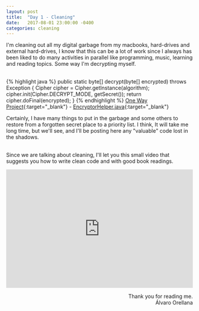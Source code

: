 ```yaml
---
layout: post
title:  "Day 1 - Cleaning"
date:   2017-08-01 23:00:00 -0400
categories: cleaning
---
```


I'm cleaning out all my digital garbage from my macbooks, hard-drives and external hard-drives,
I know that this can be a lot of work since I always has been liked to do many activities in parallel
like programming, music, learning and reading topics. Some way I'm decrypting myself. <br/><br/>

{% highlight java %}
    public static byte[] decrypt(byte[] encrypted) throws Exception {
        Cipher cipher = Cipher.getInstance(algorithm);
        cipher.init(Cipher.DECRYPT_MODE, getSecret());
        return cipher.doFinal(encrypted);
    }
{% endhighlight %}
[One Way Project](https://github.com/tiveor/oneway){:target="_blank"} - [EncryptorHelper.java](https://raw.githubusercontent.com/tiveor/oneway/master/src/main/java/tive/security/EncryptorHelper.java){:target="_blank"}
<br/>

<p>
Certainly, I have many things to put in the garbage and some others to restore from a forgotten secret place to a priority list.
I think, It will take me long time, but we'll see, and I'll be posting here any "valuable" code lost in the shadows.<br/><br/>
</p>
<p>
Since we are talking about cleaning, I'll let you this small video that suggests you how to write clean code and with good book readings.
</p>
<iframe width="100%" height="320" src="https://www.youtube.com/embed/aG5ks3de_wQ" frameborder="0" allowfullscreen></iframe>
<br/>
<p style="text-align: right">
Thank you for reading me.<br>
&Aacute;lvaro Orellana
</p>
